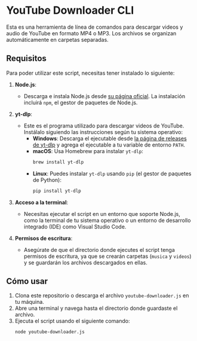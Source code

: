 # YouTube Downloader CLI

Esta es una herramienta de línea de comandos para descargar videos y audio de YouTube en formato MP4 o MP3. Los archivos se organizan automáticamente en carpetas separadas.

## Requisitos

Para poder utilizar este script, necesitas tener instalado lo siguiente:

1. **Node.js**:
   - Descarga e instala Node.js desde [su página oficial](https://nodejs.org/). La instalación incluirá `npm`, el gestor de paquetes de Node.js.

2. **yt-dlp**:
   - Este es el programa utilizado para descargar videos de YouTube. Instálalo siguiendo las instrucciones según tu sistema operativo:
     - **Windows**: Descarga el ejecutable desde [la página de releases de yt-dlp](https://github.com/yt-dlp/yt-dlp/releases) y agrega el ejecutable a tu variable de entorno `PATH`.
     - **macOS**: Usa Homebrew para instalar `yt-dlp`:
       ```bash
       brew install yt-dlp
       ```
     - **Linux**: Puedes instalar `yt-dlp` usando `pip` (el gestor de paquetes de Python):
       ```bash
       pip install yt-dlp
       ```

3. **Acceso a la terminal**:
   - Necesitas ejecutar el script en un entorno que soporte Node.js, como la terminal de tu sistema operativo o un entorno de desarrollo integrado (IDE) como Visual Studio Code.

4. **Permisos de escritura**:
   - Asegúrate de que el directorio donde ejecutes el script tenga permisos de escritura, ya que se crearán carpetas (`musica` y `videos`) y se guardarán los archivos descargados en ellas.

## Cómo usar

1. Clona este repositorio o descarga el archivo `youtube-downloader.js` en tu máquina.
2. Abre una terminal y navega hasta el directorio donde guardaste el archivo.
3. Ejecuta el script usando el siguiente comando:
   ```bash
   node youtube-downloader.js

